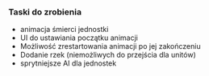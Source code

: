 ### Taski do zrobienia ###
- animacja śmierci jednostki
- UI do ustawiania początku animacji
- Możliwość zrestartowania animacji po jej zakończeniu
- Dodanie rzek (niemożliwych do przejścia dla unitów)
- sprytniejsze AI dla jednostek